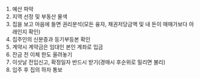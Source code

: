 1. 예산 파악
2. 지역 선정 및 부동산 물색
3. 집을 보고 마음에 들면 권리분석(모든 융자, 채권저당금액 및 내 돈이 매매가보다 아래인지 확인)
4. 집주인의 신분증과 등기부등본 확인
5. 계약시 계약금은 임대인 본인 계좌로 입금
6. 잔금 전 이체 한도 올려놓기
7. 이삿날 전입신고, 확정일자 반드시 받기(경매시 후순위로 밀리면 불리)
8. 입주 후 집의 하자 통보 